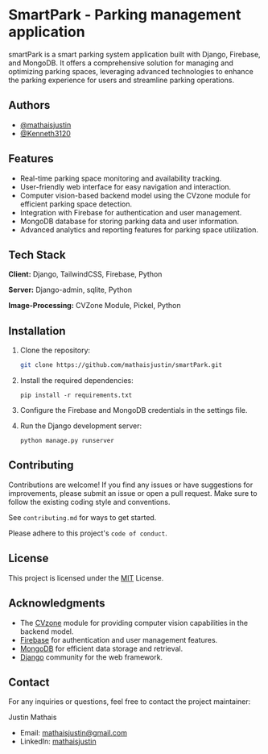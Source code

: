 
# SmartPark - Parking management application

smartPark is a smart parking system application built with Django, Firebase, and MongoDB. It offers a comprehensive solution for managing and optimizing parking spaces, leveraging advanced technologies to enhance the parking experience for users and streamline parking operations.





## Authors

- [@mathaisjustin](https://github.com/mathaisjustin)
- [@Kenneth3120](https://github.com/Kenneth3120)


## Features

- Real-time parking space monitoring and availability tracking.
- User-friendly web interface for easy navigation and interaction.
- Computer vision-based backend model using the CVzone module for efficient parking space detection.
- Integration with Firebase for authentication and user management.
- MongoDB database for storing parking data and user information.
- Advanced analytics and reporting features for parking space utilization.

## Tech Stack

**Client:** Django, TailwindCSS, Firebase, Python

**Server:** Django-admin, sqlite, Python 

**Image-Processing:** CVZone Module, Pickel, Python


## Installation

1. Clone the repository:

    ```bash
    git clone https://github.com/mathaisjustin/smartPark.git
    ```

2. Install the required dependencies:

    ```shell
    pip install -r requirements.txt
    ```

3. Configure the Firebase and MongoDB credentials in the settings file.

4. Run the Django development server:

    ```shell
    python manage.py runserver
    ```

## Contributing

Contributions are welcome! If you find any issues or have suggestions for improvements, please submit an issue or open a pull request. Make sure to follow the existing coding style and conventions.

See `contributing.md` for ways to get started.

Please adhere to this project's `code of conduct`.


## License

This project is licensed under the [MIT](https://github.com/mathaisjustin/smartPark/blob/master/LICENSE) License.





## Acknowledgments

- The [CVzone](https://github.com/cvzone/cvzone) module for providing computer vision capabilities in the backend model.
- [Firebase](https://firebase.google.com/) for authentication and user management features.
- [MongoDB](https://www.mongodb.com/) for efficient data storage and retrieval.
- [Django](https://www.djangoproject.com/) community for the web framework.



## Contact

For any inquiries or questions, feel free to contact the project maintainer:

Justin Mathais
- Email: [mathaisjustin@gmail.com](mailto:mathaisjustin@gmail.com)
- LinkedIn: [mathaisjustin](https://www.linkedin.com/in/mathaisjustin/)
